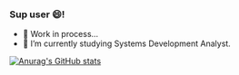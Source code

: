 ### Sup user 😄!

- 🔭 Work in process...
- 🌱 I’m currently studying Systems Development Analyst.

[![Anurag's GitHub stats](https://github-readme-stats.vercel.app/api?username=caiorr1&theme=synthwave)](https://github.com/caiorr1/github-readme-stats)


